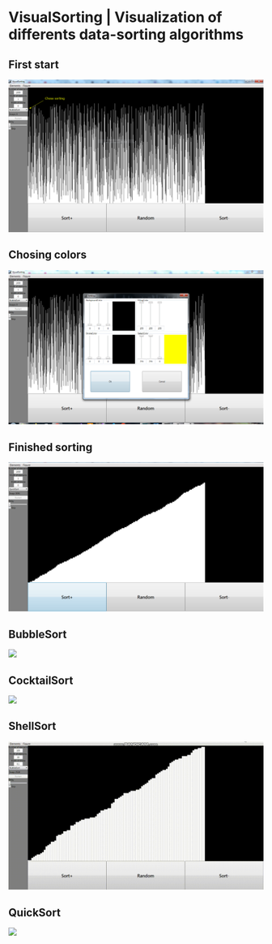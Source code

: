 # VisualSorting | Visualization of differents data-sorting algorithms 
<!DOCTYPE html> 
<html> 
<head> 
</head>
<body> 
	<p>
		<p><h2>First start</h2></p>
		<p><img src="images/1.PNG"></p>
	</p>
	<p>
		<p><h2>Chosing colors</h2></p>
		<p><img src="images/2.PNG"></p>
	</p>
	<p>
		<p><h2>Finished sorting</h2></p>
		<p><img src="images/3.PNG"></p>
	</p>
	<p>
		<p><h2>BubbleSort</h2></p>
		<p><img src="images/BubbleSort.gif"></p>
	</p>
	<p>
		<p><h2>CocktailSort</h2></p>
		<p><img src="images/CocktailSort.gif"></p>
	</p>
	<p>
		<p><h2>ShellSort</h2></p>
		<p><img src="images/ShellSort.gif"></p>
	</p>
	<p>
		<p><h2>QuickSort</h2></p>
		<p><img src="images/QuickSort.gif"></p>
	</p>
</body> 
</html>